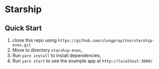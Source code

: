# Starship

## Quick Start

1. clone this repo using `https://github.com/ulungprayitno/starship-evos.git`
2. Move to directory `starship-evos`,<br />
3. Run `yarn install` to install dependencies, <br />
4. Run `yarn start` to see the example app at `http://localhost:3000/`